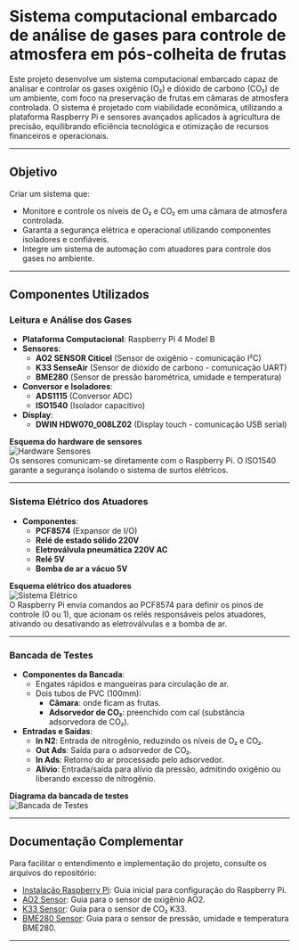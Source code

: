 # Sistema computacional embarcado de análise de gases para controle de atmosfera em pós-colheita de frutas

Este projeto desenvolve um sistema computacional embarcado capaz de analisar e controlar os gases oxigênio (O₂) e dióxido de carbono (CO₂) de um ambiente, com foco na preservação de frutas em câmaras de atmosfera controlada. O sistema é projetado com viabilidade econômica, utilizando a plataforma Raspberry Pi e sensores avançados aplicados à agricultura de precisão, equilibrando eficiência tecnológica e otimização de recursos financeiros e operacionais.

---

## **Objetivo**

Criar um sistema que:
- Monitore e controle os níveis de O₂ e CO₂ em uma câmara de atmosfera controlada.
- Garanta a segurança elétrica e operacional utilizando componentes isoladores e confiáveis.
- Integre um sistema de automação com atuadores para controle dos gases no ambiente.

---

## **Componentes Utilizados**

### **Leitura e Análise dos Gases**
- **Plataforma Computacional**: Raspberry Pi 4 Model B
- **Sensores**:
  - **AO2 SENSOR Citicel** (Sensor de oxigênio - comunicação I²C)
  - **K33 SenseAir** (Sensor de dióxido de carbono - comunicação UART)
  - **BME280** (Sensor de pressão barométrica, umidade e temperatura)
- **Conversor e Isoladores**:
  - **ADS1115** (Conversor ADC)
  - **ISO1540** (Isolador capacitivo)
- **Display**:
  - **DWIN HDW070_008LZ02** (Display touch - comunicação USB serial)

**Esquema do hardware de sensores**  
![Hardware Sensores](eletrica-sensores.png)  
Os sensores comunicam-se diretamente com o Raspberry Pi. O ISO1540 garante a segurança isolando o sistema de surtos elétricos.  

---

### **Sistema Elétrico dos Atuadores**
- **Componentes**:
  - **PCF8574** (Expansor de I/O)
  - **Relé de estado sólido 220V**
  - **Eletroválvula pneumática 220V AC**
  - **Relé 5V**
  - **Bomba de ar a vácuo 5V**

**Esquema elétrico dos atuadores**  
![Sistema Elétrico](diagrama-eletrico.png)  
O Raspberry Pi envia comandos ao PCF8574 para definir os pinos de controle (0 ou 1), que acionam os relés responsáveis pelos atuadores, ativando ou desativando as eletroválvulas e a bomba de ar.

---

### **Bancada de Testes**

- **Componentes da Bancada**:
  - Engates rápidos e mangueiras para circulação de ar.
  - Dois tubos de PVC (100mm):
    - **Câmara**: onde ficam as frutas.
    - **Adsorvedor de CO₂**: preenchido com cal (substância adsorvedora de CO₂).
- **Entradas e Saídas**:
  - **In N2**: Entrada de nitrogênio, reduzindo os níveis de O₂ e CO₂.
  - **Out Ads**: Saída para o adsorvedor de CO₂.
  - **In Ads**: Retorno do ar processado pelo adsorvedor.
  - **Alívio**: Entrada/saída para alívio da pressão, admitindo oxigênio ou liberando excesso de nitrogênio.

**Diagrama da bancada de testes**  
![Bancada de Testes](diagrama-controle.png)

---

## **Documentação Complementar**

Para facilitar o entendimento e implementação do projeto, consulte os arquivos do repositório:

- [Instalação Raspberry Pi](Instalação%20Raspberry%20Pi.pdf): Guia inicial para configuração do Raspberry Pi.
- [AO2 Sensor](AO2%20Sensor.pdf): Guia para o sensor de oxigênio AO2.
- [K33 Sensor](K33%20Sensor.pdf): Guia para o sensor de CO₂ K33.
- [BME280 Sensor](BME280%20Sensor.pdf): Guia para o sensor de pressão, umidade e temperatura BME280.

---

